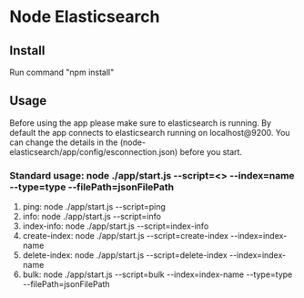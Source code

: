 # Node Elasticsearch


## Install 
Run command "npm install"


## Usage

Before using the app please make sure to elasticsearch is running. 
By default the app connects to elasticsearch running on localhost@9200. You can change the details in the (node-elasticsearch/app/config/esconnection.json) before you start.


### Standard usage: node ./app/start.js --script=<> --index=name --type=type --filePath=jsonFilePath
  
  1. ping: node ./app/start.js --script=ping
  2. info: node ./app/start.js --script=info
  3. index-info: node ./app/start.js --script=index-info
  4. create-index: node ./app/start.js --script=create-index --index=index-name
  5. delete-index: node ./app/start.js --script=delete-index --index=index-name
  6. bulk: node ./app/start.js --script=bulk --index=index-name --type=type --filePath=jsonFilePath
  
  

